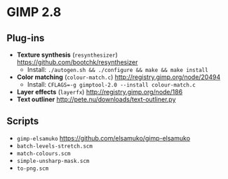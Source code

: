 # GIMP 2.8

## Plug-ins

* **Texture synthesis** (`resynthesizer`)
<https://github.com/bootchk/resynthesizer>
    * Install: `./autogen.sh && ./configure && make && make install`
* **Color matching** (`colour-match.c`)
<http://registry.gimp.org/node/20494>
    * Install: `CFLAGS=-g gimptool-2.0 --install colour-match.c`
* **Layer effects** (`layerfx`)
<http://registry.gimp.org/node/186>
* **Text outliner**
<http://pete.nu/downloads/text-outliner.py>


## Scripts

* `gimp-elsamuko`
<https://github.com/elsamuko/gimp-elsamuko>
* `batch-levels-stretch.scm`
* `match-colours.scm`
* `simple-unsharp-mask.scm`
* `to-png.scm`
